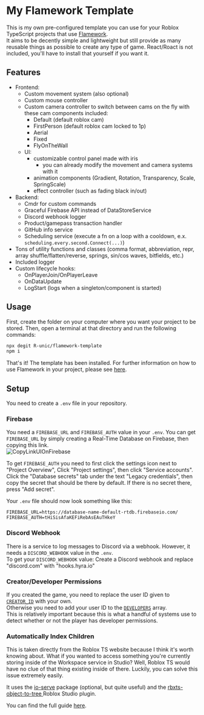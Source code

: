 # My Flamework Template

This is my own pre-configured template you can use for your Roblox TypeScript projects that use [Flamework](https://fireboltofdeath.dev/docs/flamework/).  
It aims to be decently simple and lightweight but still provide as many reusable things as possible to create any type of game. React/Roact is not included, you'll have to install that yourself if you want it.  


## Features
- Frontend:
  - Custom movement system (also optional)
  - Custom mouse controller
  - Custom camera controller to switch between cams on the fly with these cam components included:
    - Default (default roblox cam)
    - FirstPerson (default roblox cam locked to 1p)
    - Aerial
    - Fixed
    - FlyOnTheWall
  - UI:
    - customizable control panel made with iris
      - you can already modify the movement and camera systems with it
    - animation components (Gradient, Rotation, Transparency, Scale, SpringScale)
    - effect controller (such as fading black in/out)
- Backend:
  - Cmdr for custom commands
  - Graceful Firebase API instead of DataStoreService
  - Discord webhook logger
  - Product/gamepass transaction handler
  - GitHub info service
  - Scheduling service (execute a fn on a loop with a cooldown, e.x. `scheduling.every.second.Connect(...)`)
- Tons of utility functions and classes (comma format, abbreviation, repr, array shuffle/flatten/reverse, springs, sin/cos waves, bitfields, etc.)
- Included logger
- Custom lifecycle hooks:
  - OnPlayerJoin/OnPlayerLeave
  - OnDataUpdate
  - LogStart (logs when a singleton/component is started)

## Usage

First, create the folder on your computer where you want your project to be stored.
Then, open a terminal at that directory and run the following commands:

```bash
npx degit R-unic/flamework-template
npm i
```

That's it! The template has been installed. For further information on how to use Flamework in your project, please see [here](https://flamework.fireboltofdeath.dev/).

## Setup

You need to create a `.env` file in your repository.

### Firebase
You need a `FIREBASE_URL` and `FIREBASE_AUTH` value in your `.env`. You can get `FIREBASE_URL` by simply creating a Real-Time Database on Firebase, then copying this link.  
![CopyLinkUIOnFirebase](https://github.com/R-unic/flamework-template/assets/49625808/c4866db0-f05d-4da3-8856-11365c843fa6)

To get `FIREBASE_AUTH` you need to first click the settings icon next to "Project Overview", Click "Project settings", then click "Service accounts". Click the "Database secrets" tab under the text "Legacy credentials", then copy the secret that should be there by default. If there is no secret there, press "Add secret".

Your `.env` file should now look something like this:  
```env
FIREBASE_URL=https://database-name-default-rtdb.firebaseio.com/
FIREBASE_AUTH=tHiSisAfaKEFiRebAsEAuTHkeY
```

### Discord Webhook
There is a service to log messages to Discord via a webhook. However, it needs a `DISCORD_WEBHOOK` value in the `.env`.  
To get your `DISCORD_WEBHOOK` value: Create a Discord webhook and replace "discord.com" with "hooks.hyra.io"

### Creator/Developer Permissions
If you created the game, you need to replace the user ID given to [`CREATOR_ID`](https://github.com/R-unic/flamework-template/blob/master/src/shared/constants.ts#L1) with your own.  
Otherwise you need to add your user ID to the [`DEVELOPERS`](https://github.com/R-unic/flamework-template/blob/master/src/shared/constants.ts#L2) array.  
This is relatively important because this is what a handful of systems use to detect whether or not the player has developer permissions.

### Automatically Index Children
This is taken directly from the Roblox TS website because I think it's worth knowing about. What if you wanted to access something you're currently storing inside of the Workspace service in Studio? Well, Roblox TS would have no clue of that thing existing inside of there. Luckily, you can solve this issue extremely easily.

It uses the [io-serve](https://www.npmjs.com/package/io-serve) package (optional, but quite useful) and the [rbxts-object-to-tree
](https://create.roblox.com/store/asset/3379119778/rbxtsobjecttotree?externalSource=www) Roblox Studio plugin.

You can find the full guide [here](https://roblox-ts.com/docs/guides/indexing-children#rbxts-object-to-tree-plugin-by-validark).
